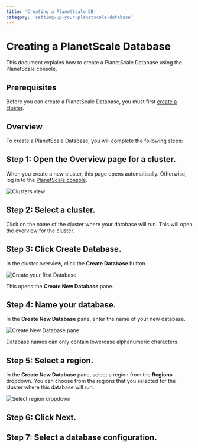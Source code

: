 ```yaml
---
title: 'Creating a PlanetScale DB'
category: 'setting-up-your-planetscale-database'
---
```


# Creating a PlanetScale Database

This document explains how to create a PlanetScale Database using the PlanetScale console.

## Prerequisites

Before you can create a PlanetScale Database, you must first [create a cluster](creating-cluster).

## Overview

To create a PlanetScale Database, you will complete the following steps:

## Step 1: Open the Overview page for a cluster.

When you create a new cluster, this page opens automatically. Otherwise, log in to the [PlanetScale console](https://console.planetscale.com/).

![Clusters view](/img/docs/clusters-view.png)

## Step 2: Select a cluster.

Click on the name of the cluster where your database will run. This will open the overview for the cluster.

## Step 3: Click **Create Database**.

In the cluster overview, click the **Create Database** button.

![Create your first Database](/img/docs/create-database.png)

This opens the **Create New Database** pane.

## Step 4: Name your database.

In the **Create New Database** pane, enter the name of your new database.

![Create New Database pane](/img/docs/create-new-database.png)

Database names can only contain lowercase alphanumeric characters.

## Step 5: Select a region.

In the **Create New Database** pane, select a region from the **Regions** dropdown. You can choose from the regions that you selected for the cluster where this database will run.

![Select region dropdown](/img/docs/select-database-region.png)

## Step 6: Click **Next**.

## Step 7: Select a database configuration.
